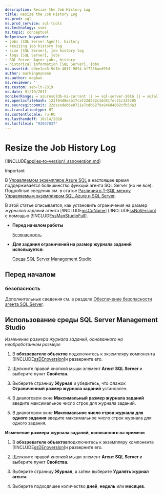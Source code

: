 ```yaml
---
description: Resize the Job History Log
title: Resize the Job History Log
ms.prod: sql
ms.prod_service: sql-tools
ms.technology: ssms
ms.topic: conceptual
helpviewer_keywords:
- jobs [SQL Server Agent], history
- resizing job history log
- size [SQL Server], job history log
- logs [SQL Server], jobs
- SQL Server Agent jobs, history
- historical information [SQL Server], jobs
ms.assetid: ddee1ce8-9d1b-4017-9894-bf7256aed95d
author: markingmyname
ms.author: maghan
ms.reviewer: ''
ms.custom: seo-lt-2019
ms.date: 01/19/2017
monikerRange: = azuresqldb-mi-current || >= sql-server-2016 || = sqlallproducts-allversions
ms.openlocfilehash: 122f94d8eab17caf22d532c1dd81fec31c334205
ms.sourcegitcommit: 22dacedeb6e8721e7cdb6279a946d4002cfb5da3
ms.translationtype: HT
ms.contentlocale: ru-RU
ms.lasthandoff: 10/14/2020
ms.locfileid: "92037837"
---
```

# <a name="resize-the-job-history-log"></a>Resize the Job History Log

[!INCLUDE[applies-to-version/_ssnoversion.md](../../includes/applies-to-version/sqlserver.md)]

> [!IMPORTANT]  
> В [Управляемом экземпляре Azure SQL](/azure/sql-database/sql-database-managed-instance) в настоящее время поддерживается большинство функций агента SQL Server (но не все). Подробные сведения см. в статье [Различия в T-SQL между Управляемым экземпляром SQL Azure и SQL Server](/azure/sql-database/sql-database-managed-instance-transact-sql-information#sql-server-agent).

В этой статье описывается, как установить ограничения на размер журналов заданий агента [!INCLUDE[msCoName](../../includes/msconame_md.md)] [!INCLUDE[ssNoVersion](../../includes/ssnoversion-md.md)] с помощью [!INCLUDE[ssManStudioFull](../../includes/ssmanstudiofull-md.md)].

- **Перед началом работы**  

    [Безопасность](#Security)  

- **Для задания ограничений на размер журнала заданий используется:**  

    [Среда SQL Server Management Studio](#SSMS)

## <a name="before-you-begin"></a><a name="BeforeYouBegin"></a>Перед началом  

### <a name="security"></a><a name="Security"></a>безопасность

Дополнительные сведения см. в разделе [Обеспечение безопасности агента SQL Server](../../ssms/agent/implement-sql-server-agent-security.md).  

## <a name="using-sql-server-management-studio"></a><a name="SSMS"></a>Использование среды SQL Server Management Studio

*Изменение размера журнала заданий, основанного на необработанном размере*

1. В **обозревателе объектов** подключитесь к экземпляру компонента [!INCLUDE[ssDEnoversion](../../includes/ssdenoversion_md.md)]и разверните его.

2. Щелкните правой кнопкой мыши элемент **Агент SQL Server** и выберите пункт **Свойства**.

3. Выберите страницу **Журнал** и убедитесь, что флажок **Ограниченный размер журнала заданий** установлен.

4. В диалоговом окне **Максимальный размер журнала заданий** введите максимальное число строк для журнала заданий.

5. В диалоговом окне **Максимальное число строк журнала для одного задания** введите максимальное число строк журнала для одного задания.

**Изменение размера журнала заданий, основанного на времени**

1. В **обозревателе объектов**подключитесь к экземпляру компонента [!INCLUDE[ssDEnoversion](../../includes/ssdenoversion_md.md)]и разверните его.  

2. Щелкните правой кнопкой мыши элемент **Агент SQL Server** и выберите пункт **Свойства**.

3. Выберите страницу **Журнал**, а затем выберите **Удалять журнал агента**.

4. Выберите подходящее количество **дней**, **недель** или **месяцев**.